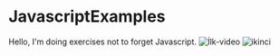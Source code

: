 # JavascriptExamples
Hello, I'm doing exercises not to forget Javascript.
![İlk-video](https://user-images.githubusercontent.com/67739721/222913168-60712ab1-e1ae-414a-9548-e0ea27df86e1.gif)
![ikinci](https://user-images.githubusercontent.com/67739721/222913282-6b8551a7-8678-4361-9948-ee547a02b204.gif)
